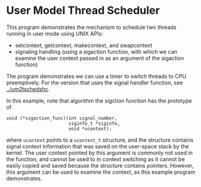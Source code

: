 # User Model Thread Scheduler

This program demonstrates the mechanism to schedule two threads running
in user mode using UNIX APIs:

- setcontext, getcontext, makecontext, and swapcontext
- signaling handling (using a sigaction function, with which we can examine
  the user context passed in as an argument of the sigaction function)

The program demonstrates we can use a timer to switch threads to CPU
preemptively. For the version that uses the signal handler function, see
[../um2tschedshc](um2tschedshc).


In this example, note that algorithm the sigction function has the prototype
of 
```
void (*sigaction_func)(int signal_number, 
                       siginfo_t *siginfo, 
                       void *ucontext);
```
where `ucontext` points to a `ucontext_t` structure, and the structure
contains signal context information that was saved on the user-space stack by
the kernel. The user context pointed by this argument is commonly not used in
the function, and cannot be used to in context switching as it cannot be easily
copied and saved because the structure contains pointers. However, this 
argument can be used to examine the context, as this example program
demonstrates. 

